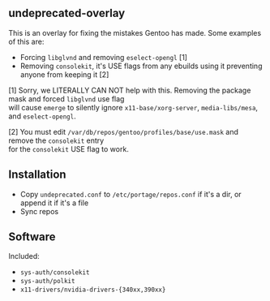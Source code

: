 ## undeprecated-overlay

This is an overlay for fixing the mistakes Gentoo has made. Some examples of this are:

- Forcing `libglvnd` and removing `eselect-opengl` [1]
- Removing `consolekit`, it's USE flags from any ebuilds using it preventing anyone from keeping it [2]

[1] Sorry, we LITERALLY CAN NOT help with this. Removing the package mask and forced `libglvnd` use flag<br>
will cause `emerge` to silently ignore `x11-base/xorg-server`, `media-libs/mesa`, and `eselect-opengl`.

[2] You must edit `/var/db/repos/gentoo/profiles/base/use.mask` and remove the `consolekit` entry<br>
for the `consolekit` USE flag to work.

## Installation

- Copy `undeprecated.conf` to `/etc/portage/repos.conf` if it's a dir, or append it if it's a file
- Sync repos

## Software

Included:

- `sys-auth/consolekit`
- `sys-auth/polkit`
- `x11-drivers/nvidia-drivers-{340xx,390xx}`
